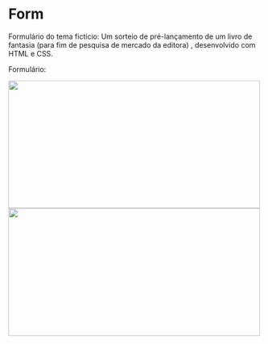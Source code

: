 # Form
Formulário do tema fictício: Um sorteio de pré-lançamento de um livro de fantasia (para fim de pesquisa de mercado da editora) , desenvolvido com HTML e CSS.

Formulário:
<div>
   <img src="https://i.picasion.com/pic92/d3c53a4101e561fcade774789eac335d.gif" width="500" height="253" border="0" />
   <img src="https://i.picasion.com/pic92/9ec32c80bfa7c945229493b3820f9e09.gif" width="500" height="253" border="0" />
</div>

